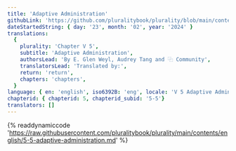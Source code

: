 ```yaml
---
title: 'Adaptive Administration'
githubLink: 'https://github.com/pluralitybook/plurality/blob/main/contents/english/5-5-adaptive-administration.md'
dateStartedString: { day: '23', month: '02', year: '2024' }
translations:
  {
    plurality: 'Chapter V 5',
    subtitle: 'Adaptive Administration',
    authorsLead: 'By E. Glen Weyl, Audrey Tang and ⿻ Community',
    translatorsLead: 'Translated by:',
    return: 'return',
    chapters: 'chapters',
  }
language: { en: 'english', iso6392B: 'eng', locale: 'V 5 Adaptive Administration' }
chapterid: { chapterid: 5, chapterid_subid: '5-5'}
translators: []
---
```

{% readdynamiccode 'https://raw.githubusercontent.com/pluralitybook/plurality/main/contents/english/5-5-adaptive-administration.md' %}
